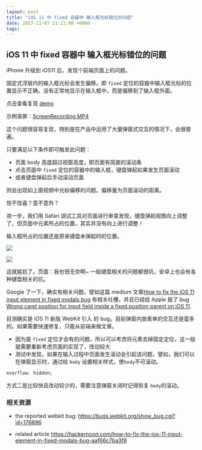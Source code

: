 ```yaml
---
layout: post
title: "iOS 11 中 fixed 容器中 输入框光标错位的问题"
date: 2017-11-07 21:11:00 +0800
tags: 
---
```

    
## iOS 11 中 fixed 容器中 输入框光标错位的问题

iPhone 升级到 iOS11 后，发现个前端页面上的问题。

固定式浮层内的输入框光标会发生偏移。即 `fixed` 定位的容器中输入框光标的位置显示不正确，没有正常地显示在输入框中，而是偏移到了输入框外面。

点击查看复现 [demo](https://wayou.github.io/assets/webkit-fixed-input-issue/src/index.html) 

示例录屏：[ScreenRecording.MP4](https://raw.githubusercontent.com/wayou/wayou.github.io/master/posts/webkit-fixed-input-issue/assets/ScreenRecording.MP4)

这个问题很容易复现，特别是在产品中运用了大量弹窗式交互的情况下，会很普遍。

只要满足以下条件即可触发此问题：
- 页面 body 高度超过视窗高度，即页面有简直的滚动条
- 点击页面中 `fixed` 定位的容器中的输入框，键盘弹起如果发生页面滚动
- 或者键盘弹起后手动滚动页面

则会出现如上面视频中光标偏移的问题。偏移量为页面滚动的距离。

惊不惊喜？意不意外？

进一步，我们用 Safari 调试工具对页面进行审查发现，键盘弹起视图向上调整了，但页面中元素所占的位置，其实并没有向上进行调整！

输入框所占的位置还是原来键盘未弹起时的位置。

![](https://raw.githubusercontent.com/wayou/wayou.github.io/master/posts/webkit-fixed-input-issue/assets/dom-element-position.png)

![](https://raw.githubusercontent.com/wayou/wayou.github.io/master/posts/webkit-fixed-input-issue/assets/safari-inspect-element.png)

这就尴尬了。页面：我也很无奈啊~ 一般键盘相关的问题都很坑，安卓上也会有各种键盘相关的坑。

Google 了一下，确实有相关问题。譬如这篇 medium 文章[How to fix the iOS 11 input element in fixed modals bug](https://hackernoon.com/how-to-fix-the-ios-11-input-element-in-fixed-modals-bug-aaf66c7ba3f8) 有相关吐槽，并且已经给 Apple 报了 bug [Wrong caret position for input field inside a fixed position parent on iOS 11](https://bugs.webkit.org/show_bug.cgi?id=176896).

目测确实是 iOS 11 新版 WebKit 引入 的 bug。目前弹窗内放表单的交互还是蛮多的。如果需要快速修复，只能从前端来做文章。

- 因为是 `fixed` 定位才会有的问题，所以可以考虑将元素去掉固定定位，这一般就需要重新考虑页面的实现了，改动较大
- 测试中发现，如果在输入过程中页面发生滚动会引起该问题，譬如，我们可以在弹窗显示时，通过给 `body` 设置相关样式，使`body`不可滚动。
```css
overflow: hidden;
```

方式二是比较快且改动较少的，需要注意弹窗关闭时记得恢复 `body`的滚动。


### 相关资源

- the reported webkit bug: https://bugs.webkit.org/show_bug.cgi?id=176896

- related article https://hackernoon.com/how-to-fix-the-ios-11-input-element-in-fixed-modals-bug-aaf66c7ba3f8



    